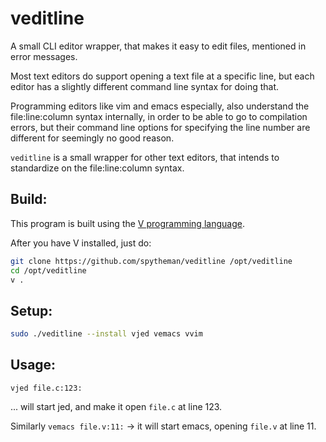 # veditline
A small CLI editor wrapper, that makes it easy to edit files, mentioned in error messages.

Most text editors do support opening a text file at a specific line, but each editor has a 
slightly different command line syntax for doing that.

Programming editors like vim and emacs especially, also understand the file:line:column syntax 
internally, in order to be able to go to compilation errors, but their command line options
for specifying the line number are different for seemingly no good reason.

`veditline` is a small wrapper for other text editors, that intends to standardize on the 
file:line:column syntax.

## Build:
This program is built using the [V programming language](https://github.com/vlang/v).

After you have V installed, just do:
```sh
git clone https://github.com/spytheman/veditline /opt/veditline
cd /opt/veditline
v .
```

## Setup:
```sh
sudo ./veditline --install vjed vemacs vvim
```

## Usage:

`vjed file.c:123:`

... will start jed, and make it open `file.c` at line 123.

Similarly `vemacs file.v:11:` -> it will start emacs, opening `file.v` at line 11.
